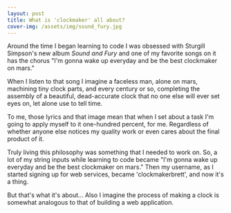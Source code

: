 ```yaml
---
layout: post
title: What is 'clockmaker' all about?
cover-img: /assets/img/sound_fury.jpg
---
```


Around the time I began learning to code I was obsessed with Sturgill Simpson's new album _Sound and Fury_ and one of my favorite songs on it has the chorus "I'm gonna wake up everyday and be the best clockmaker on mars."

When I listen to that song I imagine a faceless man, alone on mars, machining tiny clock parts, and every century or so, completing the assembly of a beautiful, dead-accurate clock that no one else will ever set eyes on, let alone use to tell time.

To me, those lyrics and that image mean that when I set about a task I'm going to apply myself to it one-hundred percent, for me. Regardless of whether anyone else notices my quality work or even cares about the final product of it.

Truly living this philosophy was something that I needed to work on. So, a lot of my string inputs while learning to code became "I'm gonna wake up everyday and be the best clockmaker on mars." Then my username, as I started signing up for web services, became 'clockmakerbrett', and now it's a thing.

But that's what it's about... Also I imagine the process of making a clock is somewhat analogous to that of building a web application.
